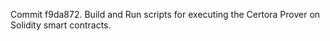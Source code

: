 Commit f9da872.                    Build and Run scripts for executing the Certora Prover on Solidity smart contracts.